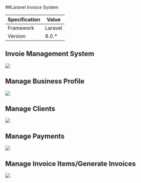 ##Laravel Invoice System

|Specification|Value|
|---|---|
| Framework|Laravel|
|Version|8.0.*|


##  Invoie Management System

<img src="https://github.com/shiftenterdev/Invoice-Management-System/raw/master/public/images/screenshot.JPG"/>

## Manage Business Profile
<img src="https://github.com/shiftenterdev/Invoice-Management-System/raw/master/public/images/profile.JPG"/>

## Manage Clients
<img src="https://github.com/shiftenterdev/Invoice-Management-System/raw/master/public/images/clients.JPG"/>

## Manage Payments
<img src="https://github.com/shiftenterdev/Invoice-Management-System/raw/master/public/images/payments.JPG"/>

## Manage Invoice Items/Generate Invoices
<img src="https://github.com/shiftenterdev/Invoice-Management-System/raw/master/public/images/invoices-manage.png"/>




